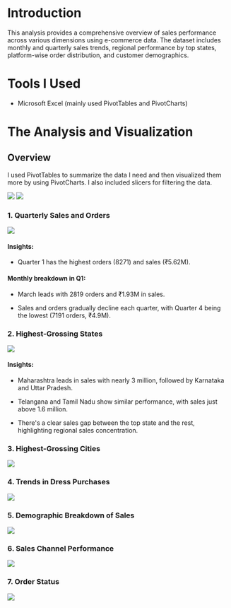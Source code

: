 # Introduction
This analysis provides a comprehensive overview of sales performance across various dimensions using e-commerce data. The dataset includes monthly and quarterly sales trends, regional performance by top states, platform-wise order distribution, and customer demographics.

# Tools I Used
- Microsoft Excel (mainly used PivotTables and PivotCharts)

# The Analysis and Visualization
## Overview
I used PivotTables to summarize the data I need and then visualized them more by using PivotCharts. I also included slicers for filtering the data.

![](chart_visuals/overview_1.png)
![](chart_visuals/overview_2.png)

### 1. Quarterly Sales and Orders
![](chart_visuals/quarterly_sales_orders.png)
#### Insights:
- Quarter 1 has the highest orders (8271) and sales (₹5.62M).

#### Monthly breakdown in Q1:
- March leads with 2819 orders and ₹1.93M in sales.

- Sales and orders gradually decline each quarter, with Quarter 4 being the lowest (7191 orders, ₹4.9M).

### 2. Highest-Grossing States
![](chart_visuals/top_states.png)
#### Insights:
- Maharashtra leads in sales with nearly 3 million, followed by Karnataka and Uttar Pradesh.

- Telangana and Tamil Nadu show similar performance, with sales just above 1.6 million.

- There's a clear sales gap between the top state and the rest, highlighting regional sales concentration.

### 3. Highest-Grossing Cities
![](chart_visuals/top_cities.png)

### 4. Trends in Dress Purchases
![](chart_visuals/trends_dress_orders.png)

### 5. Demographic Breakdown of Sales
![](chart_visuals/sales_by_age_group_gender.png)

### 6. Sales Channel Performance
![](chart_visuals/total_orders_channelwise.png)

### 7. Order Status
![](chart_visuals/order_status.png)
